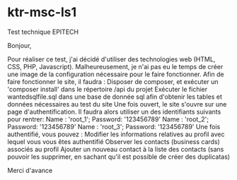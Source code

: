 # ktr-msc-ls1
Test technique EPITECH

Bonjour,

Pour réaliser ce test, j'ai décidé d'utiliser des technologies web (HTML, CSS, PHP, Javascript).
Malheureusement, je n'ai pas eu le temps de créer une image de la configuration nécessaire pour le faire fonctionner.
Afin de faire fonctionner le site, il faudra : 
  Disposer de composer, et exécuter un 'composer install' dans le répertoire /api du projet
  Exécuter le fichier wantedsqlfile.sql dans une base de donnée sql afin d'obtenir les tables et données nécessaires au test du site
Une fois ouvert, le site s'ouvre sur une page d'authentification. Il faudra alors utiliser un des identifiants suivants pour rentrer:
  Name : 'root_1'; Password: '123456789'
  Name : 'root_2'; Password: '123456789'
  Name : 'root_3'; Password: '123456789'
Une fois authentifié, vous pouvez : 
  Modifier les informations relatives au profil avec lequel vous vous êtes authentifié
  Observer les contacts (business cards) associés au profil 
  Ajouter un nouveau contact à la liste des contacts (sans pouvoir les supprimer, en sachant qu'il est possible de créer des duplicatas)

Merci d'avance
